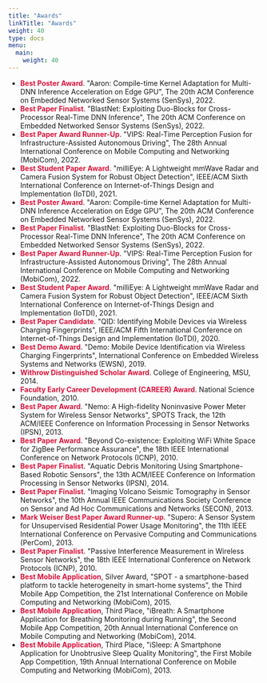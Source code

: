 ```yaml
---
title: "Awards"
linkTitle: "Awards"
weight: 40
type: docs
menu:
  main:
    weight: 40
---
```


- **<font color=#DC143C>Best Poster Award</font>**. "Aaron: Compile-time Kernel Adaptation for Multi-DNN Inference Acceleration on Edge GPU", The 20th ACM Conference on Embedded Networked Sensor Systems (SenSys), 2022.
- **<font color=#DC143C>Best Paper Finalist</font>**. "BlastNet: Exploiting Duo-Blocks for Cross-Processor Real-Time DNN Inference", The 20th ACM Conference on Embedded Networked Sensor Systems (SenSys), 2022.
- **<font color=#DC143C>Best Paper Award Runner-Up</font>**. "VIPS: Real-Time Perception Fusion for Infrastructure-Assisted Autonomous Driving", The 28th Annual International Conference on Mobile Computing and Networking (MobiCom), 2022.
- **<font color=#DC143C>Best Student Paper Award</font>**. "milliEye: A Lightweight mmWave Radar and Camera Fusion System for Robust Object Detection", IEEE/ACM Sixth International Conference on Internet-of-Things Design and Implementation (IoTDI), 2021.
- **<font color=#DC143C>Best Poster Award</font>**. "Aaron: Compile-time Kernel Adaptation for Multi-DNN Inference Acceleration on Edge GPU", The 20th ACM Conference on Embedded Networked Sensor Systems (SenSys), 2022.
- **<font color=#DC143C>Best Paper Finalist</font>**. "BlastNet: Exploiting Duo-Blocks for Cross-Processor Real-Time DNN Inference", The 20th ACM Conference on Embedded Networked Sensor Systems (SenSys), 2022.
- **<font color=#DC143C>Best Paper Award Runner-Up</font>**. "VIPS: Real-Time Perception Fusion for Infrastructure-Assisted Autonomous Driving", The 28th Annual International Conference on Mobile Computing and Networking (MobiCom), 2022.
- **<font color=#DC143C>Best Student Paper Award</font>**. "milliEye: A Lightweight mmWave Radar and Camera Fusion System for Robust Object Detection", IEEE/ACM Sixth International Conference on Internet-of-Things Design and Implementation (IoTDI), 2021.
- **<font color=#DC143C>Best Paper Candidate</font>**. "QID: Identifying Mobile Devices via Wireless Charging Fingerprints", IEEE/ACM Fifth International Conference on Internet-of-Things Design and Implementation (IoTDI), 2020.
- **<font color=#DC143C>Best Demo Award</font>**. "Demo: Mobile Device Identification via Wireless Charging Fingerprints", International Conference on Embedded Wireless Systems and Networks (EWSN), 2019.
- **<font color=#DC143C>Withrow Distinguished Scholar Award</font>**. College of Engineering, MSU, 2014.
- **<font color=#DC143C>Faculty Early Career Development (CAREER) Award</font>**. National Science Foundation, 2010.
- **<font color=#DC143C>Best Paper Award</font>**. "Nemo: A High-fidelity Noninvasive Power Meter System for Wireless Sensor Networks", SPOTS Track, the 12th ACM/IEEE Conference on Information Processing in Sensor Networks (IPSN), 2013.
- **<font color=#DC143C>Best Paper Award</font>**. "Beyond Co-existence: Exploiting WiFi White Space for ZigBee Performance Assurance", the 18th IEEE International Conference on Network Protocols (ICNP), 2010.
- **<font color=#DC143C>Best Paper Finalist</font>**. "Aquatic Debris Monitoring Using Smartphone-Based Robotic Sensors", the 13th ACM/IEEE Conference on Information Processing in Sensor Networks (IPSN), 2014.
- **<font color=#DC143C>Best Paper Finalist</font>**. "Imaging Volcano Seismic Tomography in Sensor Networks", the 10th Annual IEEE Communications Society Conference on Sensor and Ad Hoc Communications and Networks (SECON), 2013.
- **<font color=#DC143C>Mark Weiser Best Paper Award Runner-up</font>**. "Supero: A Sensor System for Unsupervised Residential Power Usage Monitoring", the 11th IEEE International Conference on Pervasive Computing and Communications (PerCom), 2013.
- **<font color=#DC143C>Best Paper Finalist</font>**. "Passive Interference Measurement in Wireless Sensor Networks", the 18th IEEE International Conference on Network Protocols (ICNP), 2010.
- **<font color=#DC143C>Best Mobile Application</font>**, Silver Award, "SPOT - a smartphone-based platform to tackle heterogeneity in smart-home systems", the Third Mobile App Competition, the 21st International Conference on Mobile Computing and Networking (MobiCom), 2015.
- **<font color=#DC143C>Best Mobile Application</font>**, Third Place, "iBreath: A Smartphone Application for Breathing Monitoring during Running", the Second Mobile App Competition, 20th Annual International Conference on Mobile Computing and Networking (MobiCom), 2014.
- **<font color=#DC143C>Best Mobile Application</font>**, Third Place, "iSleep: A Smartphone Application for Unobtrusive Sleep Quality Monitoring", the First Mobile App Competition, 19th Annual International Conference on Mobile Computing and Networking (MobiCom), 2013.